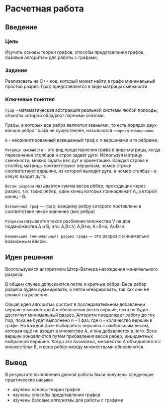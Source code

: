 # Расчетная работа 


## Введение

### Цель

Изучить основы теории графов, способы представления графов, базовые алгоритмы для работы с графами,

### Задание

Реализовать на C++ код, который может найти в графе минимальный простой разрез.
Граф представляется в виде матрицы смежности.

### Ключевые понятия

`Граф` - математическая абстракция реальной системы любой природы, объекты которой обладают парными связями. 

Графы, в которых все ребра являются звеньями, то есть порядок двух концов ребра графа не существенен, называются `неориентированными`. 

`G` - неориентированный взвешенный граф с n вершинами и m рёбрами.

`Матрица смежности` - это вид представления графа в виде матрицы, когда пересечение столбцов и строк задаёт дуги. Используя матрицу смежности, можно задать вес дуг и ориентацию. Каждая строка и столбец матрицы соответствуют вершинам, номер строки соответствует вершине, из которой выходит дуга, а номер столбца - в какую входит дуга.

`Весом разреза` называется сумма весов рёбер, проходящих через разрез, т.е. таких рёбер, один конец которых принадлежит A, а второй конец - B.

`Взвешенный граф` — граф, каждому ребру которого поставлено в соответствие некое значение (вес ребра)

`Разрезом` называется такое разбиение множества V на два подмножества A и B, что: A,B⊂V;   A,B≠∅;  A∩B=∅;  A∪B=V.

`Наименьший (минимальный) разрез графа` — это разрез с минимально возможным весом.

## Идея решения

Воспользуемся алгоритмом Штор-Вагнера нахождения минимального разреза.

В общем случае допускаются петли и кратные рёбра. Веса рёбер разреза будем суммировать, а петли игнорировать, так как они не влияют на решение. 

Общая идея алгоритма состоит в последовательном добавлении вершин в множество A и обновлении весов вершин, пока не будет достигнут минимальный разрез. Алгоритм продолжает работу до тех пор, пока не будет выполнено n - 1 фаз, где n - количество вершин в графе. На каждой фазе выбирается вершина с наибольшим весом, которая ещё не входит в множество A, и она добавляется в него. Веса вершин обновляются путём прибавления весов ребер, инцидентных выбранной вершине. Когда это возможно, множество A объединяется с множеством B, и веса ребер между множествами обновляются.

## Вывод

 В результате выполнения данной работы были получены следующие практические навыки:
- изучены основы теории графов
- изучены способы представления графов
- изучены базовые алгоритмы для работы с графами